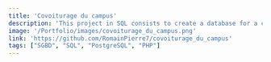 ```yaml
---
title: 'Covoiturage du campus'
description: 'This project in SQL consists to create a database for a carpooling website.'
image: '/Portfolio/images/covoiturage_du_campus.png'
link: 'https://github.com/RomainPierre7/covoiturage_du_campus'
tags: ["SGBD", "SQL", "PostgreSQL", "PHP"]
---
```

